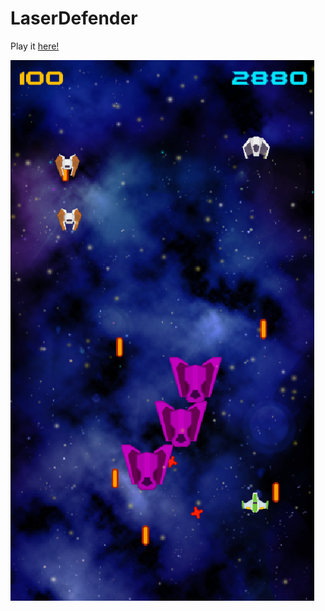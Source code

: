 # LaserDefender

Play it [here!](https://kenny-designs.github.io/LaserDefender/WebGL/)

![alt text](./screenshot.png "Screenshot")
